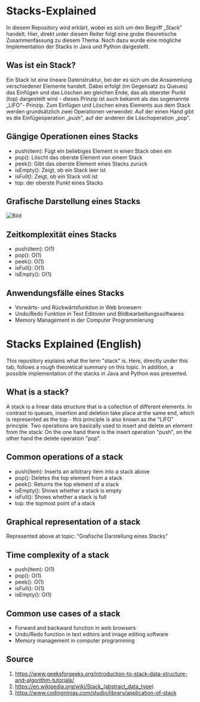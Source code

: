 # Stacks-Explained
In diesem Repository wird erklärt, wobei es sich um den Begriff  „Stack" handelt. Hier, direkt unter diesem Reiter folgt eine grobe theoretische Zusammenfassung zu diesem Thema. Noch dazu wurde eine mögliche Implementation der Stacks in Java und Python dargestellt.

## Was ist ein Stack?

Ein Stack ist eine lineare Datenstruktur, bei der es sich um die Ansammlung verschiedener Elemente handelt. Dabei erfolgt (im Gegensatz zu Queues) das Einfügen und das Löschen am gleichen Ende, das als oberster Punkt (top) dargestellt wird - dieses Prinzip ist auch bekannt als das sogenannte  „LIFO"- Prinzip. Zum Einfügen und Löschen eines Elements aus dem Stack werden grundsätzlich zwei Operationen verwendet: Auf der einen Hand gibt es die Einfügeoperation  „push", auf der anderen die Löschoperation  „pop". 

## Gängige Operationen eines Stacks

- push(item): Fügt ein beliebiges Element in einen Stack oben ein
- pop(): Löscht das oberste Element von einem Stack
- peek(): Gibt das oberste Element eines Stacks zurück
- isEmpty(): Zeigt, ob ein Stack leer ist
- isFull(): Zeigt, ob ein Stack voll ist
- top: der oberste Punkt eines Stacks


## Grafische Darstellung eines Stacks
![Bild](https://media.geeksforgeeks.org/wp-content/uploads/20220714004311/Stack-660x566.png)


## Zeitkomplexität eines Stacks

- push(item): O(1)
- pop(): O(1)
- peek(): O(1)
- isFull(): O(1)
- isEmpty(): O(1)

## Anwendungsfälle eines Stacks

- Vorwärts- und Rückwärtsfunktion in Web browsern
- Undo/Redo Funktion in Text Editoren und Bildbearbeitungssoftwares
- Memory Management in der Computer Programmierung



# Stacks Explained (English)
This repository explains what the term "stack" is. Here, directly under this tab, follows a rough theoretical summary on this topic. In addition, a possible implementation of the stacks in Java and Python was presented.

## What is a stack?

A stack is a linear data structure that is a collection of different elements. In contrast to queues, insertion and deletion take place at the same end, which is represented as the top - this principle is also known as the "LIFO" principle. Two operations are basically used to insert and delete an element from the stack: On the one hand there is the insert operation "push", on the other hand the delete operation "pop". 

## Common operations of a stack

- push(item): Inserts an arbitrary item into a stack above
- pop(): Deletes the top element from a stack
- peek(): Returns the top element of a stack
- isEmpty(): Shows whether a stack is empty
- isFull(): Shows whether a stack is full
- top: the topmost point of a stack

## Graphical representation of a stack

Represented above at topic: "Grafische Darstellung eines Stacks"

## Time complexity of a stack

- push(item): O(1)
- pop(): O(1)
- peek(): O(1)
- isFull(): O(1)
- isEmpty(): O(1)

## Common use cases of a stack

- Forward and backward function in web browsers
- Undo/Redo function in text editors and image editing software
- Memory management in computer programming

## Source
1. https://www.geeksforgeeks.org/introduction-to-stack-data-structure-and-algorithm-tutorials/
2. https://en.wikipedia.org/wiki/Stack_(abstract_data_type)
3. https://www.codingninjas.com/studio/library/application-of-stack
